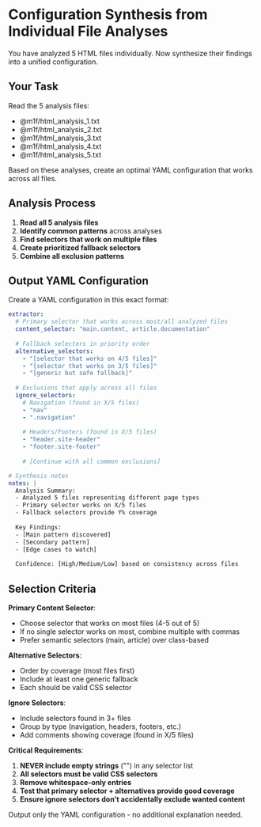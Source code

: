 # Configuration Synthesis from Individual File Analyses

You have analyzed 5 HTML files individually. Now synthesize their findings into a unified configuration.

## Your Task

Read the 5 analysis files:
- @m1f/html_analysis_1.txt
- @m1f/html_analysis_2.txt  
- @m1f/html_analysis_3.txt
- @m1f/html_analysis_4.txt
- @m1f/html_analysis_5.txt

Based on these analyses, create an optimal YAML configuration that works across all files.

## Analysis Process

1. **Read all 5 analysis files**
2. **Identify common patterns** across analyses
3. **Find selectors that work on multiple files**
4. **Create prioritized fallback selectors**
5. **Combine all exclusion patterns**

## Output YAML Configuration

Create a YAML configuration in this exact format:

```yaml
extractor:
  # Primary selector that works across most/all analyzed files
  content_selector: "main.content, article.documentation"
  
  # Fallback selectors in priority order
  alternative_selectors:
    - "[selector that works on 4/5 files]"
    - "[selector that works on 3/5 files]"
    - "[generic but safe fallback]"
  
  # Exclusions that apply across all files
  ignore_selectors:
    # Navigation (found in X/5 files)
    - "nav"
    - ".navigation"
    
    # Headers/Footers (found in X/5 files)
    - "header.site-header"
    - "footer.site-footer"
    
    # [Continue with all common exclusions]

# Synthesis notes
notes: |
  Analysis Summary:
  - Analyzed 5 files representing different page types
  - Primary selector works on X/5 files
  - Fallback selectors provide Y% coverage
  
  Key Findings:
  - [Main pattern discovered]
  - [Secondary pattern]
  - [Edge cases to watch]
  
  Confidence: [High/Medium/Low] based on consistency across files
```

## Selection Criteria

**Primary Content Selector**:
- Choose selector that works on most files (4-5 out of 5)
- If no single selector works on most, combine multiple with commas
- Prefer semantic selectors (main, article) over class-based

**Alternative Selectors**:
- Order by coverage (most files first)
- Include at least one generic fallback
- Each should be valid CSS selector

**Ignore Selectors**:
- Include selectors found in 3+ files
- Group by type (navigation, headers, footers, etc.)
- Add comments showing coverage (found in X/5 files)

**Critical Requirements**:
1. **NEVER include empty strings** ("") in any selector list
2. **All selectors must be valid CSS selectors**
3. **Remove whitespace-only entries**
4. **Test that primary selector + alternatives provide good coverage**
5. **Ensure ignore selectors don't accidentally exclude wanted content**

Output only the YAML configuration - no additional explanation needed.